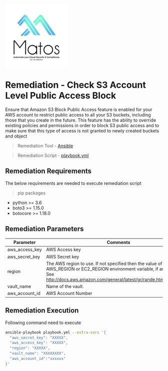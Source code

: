 [<img src="https://github.com/cloudmatos/Matos/blob/main/images/matos-logo.png" width="200" height="200">](https://www.cloudmatos.com/)

# Remediation - Check S3 Account Level Public Access Block

Ensure that Amazon S3 Block Public Access feature is enabled for your AWS account to restrict public access to all your S3 buckets, including those that you create in the future. This feature has the ability to override existing policies and permissions in order to block S3 public access and to make sure that this type of access is not granted to newly created buckets and object

> Remediation Tool   - [Ansible](https://www.ansible.com/)

> Remediation Script - [playbook.yml](playbook.yml)

## Remediation Requirements
The below requirements are needed to execute remediation script

> pip packages
- python >= 3.6
- boto3 >= 1.15.0
- botocore >= 1.18.0

## Remediation Parameters

| Parameter | Comments |
| ------ | ------ |
| aws_access_key | AWS Access key |
| aws_secret_key | AWS Secret key |
| region | The AWS region to use. If not specified then the value of the AWS_REGION or EC2_REGION environment variable, if any, is used. See http://docs.aws.amazon.com/general/latest/gr/rande.html#ec2_region |
| vault_name | Name of the vault. |
| aws_account_id | AWS Account Number |


## Remediation Execution
Following command need to execute
```sh
ansible-playbook playbook.yml --extra-vars '{
  "aws_secret_key": "XXXXX",
  "aws_access_key": "XXXXX",
  "region": "XXXXX",
  "vault_name": "XXXXXXXX",
  "aws_account_id":"xxxxxx"
}'
```
